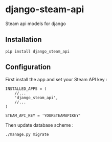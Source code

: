 # django-steam-api
Steam api models for django

## Installation

```
pip install django_steam_api
```

## Configuration

First install the app and set your Steam API key :
```
INSTALLED_APPS = (
    //...
    'django_steam_api',
    //...
)

STEAM_API_KEY = 'YOURSTEAMAPIKEY'
```

Then update database scheme  :
```
./manage.py migrate
```

